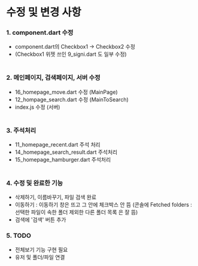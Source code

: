 # 수정 및 변경 사항

### 1. component.dart 수정
- component.dart의 Checkbox1 → Checkbox2 수정<br>
- (Checkbox1 위젯 쓰인 9_signi.dart 도 일부 수정)<br><br>

### 2. 메인페이지, 검색페이지, 서버 수정
- 16_homepage_move.dart 수정 (MainPage)<br>
- 12_hompage_search.dart 수정 (MainToSearch)<br>
- index.js 수정 (서버)<br><br>

### 3. 주석처리
- 11_homepage_recent.dart 주석 처리<br>
- 14_homepage_search_result.dart 주석처리<br>
- 15_homepage_hamburger.dart 주석처리<br><br>

### 4. 수정 및 완료한 기능
- 삭제하기, 이름바꾸기, 파일 검색 완료
- 이동하기 : 이동하기 창은 뜨고 그 안에 체크박스 안 뜸 (콘솔에 Fetched folders : 선택한 파일이 속한 폴더 제외한 다른 폴더 목록 은 잘 뜸)
- 검색에 '검색' 버튼 추가<br>

### 5. TODO
- 전체보기 기능 구현 필요
- 유저 및 폴더/파일 연결<br>